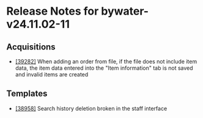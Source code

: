 
# Release Notes for bywater-v24.11.02-11

## Acquisitions

- [[39282]](http://bugs.koha-community.org/bugzilla3/show_bug.cgi?id=39282) When adding an order from file, if the file does not include item data, the item data entered into the "Item information" tab is not saved and invalid items are created

## Templates

- [[38958]](http://bugs.koha-community.org/bugzilla3/show_bug.cgi?id=38958) Search history deletion broken in the staff interface


